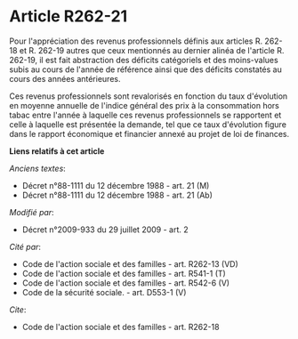 # Article R262-21

Pour l'appréciation des revenus professionnels définis aux articles R. 262-18 et R. 262-19 autres que ceux mentionnés au
dernier alinéa de l'article R. 262-19, il est fait abstraction des déficits catégoriels et des moins-values subis au cours de
l'année de référence ainsi que des déficits constatés au cours des années antérieures. 

Ces revenus professionnels sont revalorisés en fonction du taux d'évolution en moyenne annuelle de l'indice général des prix
à la consommation hors tabac entre l'année à laquelle ces revenus professionnels se rapportent et celle à laquelle est
présentée la demande, tel que ce taux d'évolution figure dans le rapport économique et financier annexé au projet de loi de
finances.

**Liens relatifs à cet article**

_Anciens textes_:

  - Décret n°88-1111 du 12 décembre 1988 - art. 21 (M)
  - Décret n°88-1111 du 12 décembre 1988 - art. 21 (Ab)

_Modifié par_:

  - Décret n°2009-933 du 29 juillet 2009 - art. 2

_Cité par_:

  - Code de l'action sociale et des familles - art. R262-13 (VD)
  - Code de l'action sociale et des familles - art. R541-1 (T)
  - Code de l'action sociale et des familles - art. R542-6 (V)
  - Code de la sécurité sociale. - art. D553-1 (V)

_Cite_:

  - Code de l'action sociale et des familles - art. R262-18
